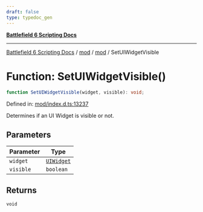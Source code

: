 ```yaml
---
draft: false
type: typedoc_gen
---
```


[**Battlefield 6 Scripting Docs**](../../../_index.md)

***

[Battlefield 6 Scripting Docs](../../../_index.md) / [mod](../../_index.md) / [mod](../_index.md) / SetUIWidgetVisible

# Function: SetUIWidgetVisible()

```ts
function SetUIWidgetVisible(widget, visible): void;
```

Defined in: [mod/index.d.ts:13237](https://github.com/battlefield-portal-community/portal-docs/blob/6d87e21c5922a3efb03c634dbe98e5fe6e797672/generators/santiago/mod/index.d.ts#L13237)

Determines if an UI Widget is visible or not.

## Parameters

| Parameter | Type |
| ------ | ------ |
| `widget` | [`UIWidget`](../UIWidget/_index.md) |
| `visible` | `boolean` |

## Returns

`void`
